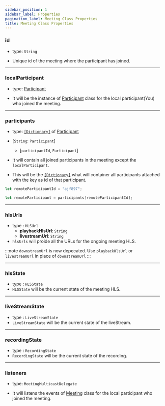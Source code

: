 ```yaml
---
sidebar_position: 1
sidebar_label: Properties
pagination_label: Meeting Class Properties
title: Meeting Class Properties
---
```


<div class="sdk-api-ref-only-h4">

### id

- type: `String`

- Unique id of the meeting where the participant has joined.

---

### localParticipant

- type: [Participant](../participant-class/introduction)

- It will be the instance of [Participant](../participant-class/introduction) class for the local participant(You) who joined the meeting.

---

### participants

- type: [`[Dictionary]`](https://developer.apple.com/documentation/swift/dictionary) of [Participant](../participant-class/introduction)

- [`String`: `Participant`]

  - [`participantId`, `Participant`]

- It will contain all joined participants in the meeting except the `localParticipant`.

- This will be the [`[Dictionary]`](https://developer.apple.com/documentation/swift/dictionary) what will container all participants attached with the key as id of that participant.

```js
let remoteParticipantId = "ajf897";

let remoteParticipant = participants[remoteParticipantId];
```

---

### hlsUrls

- type : `HLSUrl`
  - **playbackHlsUrl**: `String`
  - **livestreamUrl**: `String`
- `hlsUrls` will proide all the URLs for the ongoing meeting HLS.

:::note
`downstreamUrl` is now depecated. Use `playbackHlsUrl` or `livestreamUrl` in place of `downstreamUrl`
:::

---

### hlsState

- type : `HLSState`
- `HLSState` will be the current state of the meeting HLS.

---

### liveStreamState

- type : `LiveStreamState`
- `LiveStreamState` will be the current state of the liveStream.

---

### recordingState

- type : `RecordingState`
- `RecordingState` will be the current state of the recording.

---

### listeners

- type: `MeetingMulticastDelegate`

- It will listens the events of [Meeting](./introduction) class for the local participant who joined the meeting.

</div>
